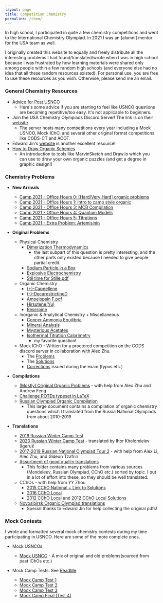 ```yaml
---
layout: page
title: Competition Chemistry
permalink: /chem/
---
```


In high school, I participated in quite a few chemistry competitions and went to the International Chemistry Olympiad. In 2021 I was an [alumni] mentor for the USA team as well.

I originally created this website to equally and freely distribute all the interesting problems I had found/translated/wrote when I was in high school because I was frustrated by how learning materials were shared only among people within a few random high schools (and everyone else had no idea that all these random resources existed). For personal use, you are free to use these resources as you wish. Otherwise, please send me an email.



### General Chemistry Resources

* [Advice for Post USNCO](https://docs.google.com/document/d/1eyZQdbKZoldMeD61Rrr7Q3HNwMUTs0XutyiODsY_zZk/edit?usp=sharing)
  * Here's some advice if you are starting to feel like USNCO questions are becoming repetitive/too easy. It's not applicable to beginners.
* Join the USA Chemistry Olympiads Discord Server! The link is on their [website](https://chem.isodn.org/).
  * The server hosts many competitions every year including a Mock USNCO, Mock IChO, and several other original format competitions like CODS-CT and ACOT.
* Edward Jin's [website](http://www.mit.edu/~ehjin/chem.html) is another excellent resource!
* [How to Draw Organic Schemes](https://docs.google.com/document/d/1WoBLcxdby1i8O45ySHayvTTnIZUQPakcO_SS6lY9Em4/edit)
  * An introduction to tools like MarvinSketch and Draw.io which you can use to draw your own organic puzzles (and get a degree in graphic design!)

### Chemistry Problems

* **New Arrivals**
    * [Camp 2021 - Office Hours 0: [Hard/Very Hard] organic problems](https://drive.google.com/file/d/1Yr7Xi_8xkBrbN4MQEztnjFsesEJ9PTWC/view?usp=sharing)
    * [Camp 2021 - Office Hours 1: Intro to camp style organic](https://drive.google.com/file/d/1I7OetpBCYGDnGKH9jLzZneXgVMO5vxcE/view?usp=sharing)
    * [Camp 2021 - Office Hours 3: MCB Compilation](https://drive.google.com/file/d/16OIgIgvYUu538p_iMYOsRvwENsDg8-Ka/view?usp=sharing)
    * [Camp 2021 - Office Hours 4: Quantum Models](https://drive.google.com/file/d/1iKD8z1ffSdCrCa9jOlBsFZeiZmO0unxN/view?usp=sharing)
    * [Camp 2021 - Office Hours 5: Titrations](https://drive.google.com/file/d/16OIgIgvYUu538p_iMYOsRvwENsDg8-Ka/view?usp=sharing)
    * [Camp 2021 - Extra Problem: Artemisinin](https://drive.google.com/file/d/1tx-WZqPc7mwFKy5ov2lOAn14fcGwBWjl/view?usp=sharing)


* **Original Problems**
  * Physical Chemistry
    * [Dimerization Thermodynamics](https://drive.google.com/file/d/1OrAh0DmSoklIfDJT764LoONkqm91RWuS/view?usp=sharing)
        * the last subpart of this question is pretty interesting, and the other parts only existed because I needed to give people partial credit.
    * [Sodium Particle in a Box](https://drive.google.com/file/d/1VQgH06H6b7cHlnJT4mMfPdGUxPu8zY1L/view?usp=sharing)
    * [Explosive Electrochemistry](https://drive.google.com/file/d/1OxP8uqWd8JpdxAMqk3YQjHXeSu4l2h49/view?usp=sharing)
    * [Stil time for Stille.pdf](https://drive.google.com/file/d/1MF6IWQUtmKB37aLAam_oaX967e249KSK/view?usp=sharing)
  * Organic Chemistry
    * [(+)-Capnellene]([/files/(+)-Capnellene.pdf](https://drive.google.com/file/d/13SmtpZruttzPdL-yQ0pEM42UTeF1tuxp/view?usp=sharing))
    * [(-)-DecarestrictineD](https://drive.google.com/file/d/1OOvhSQhxxR7fTMhyzFbyaUebnuzH1PT9/view?usp=sharing)
    * [Ampelopsin F.pdf](https://drive.google.com/file/d/1l7Eq3yeVvYDiv71oIQSIRBWYPVIEL3-d/view?usp=sharing)
    * [Hirsutene(Yu)](https://drive.google.com/file/d/1R1z2sTXaV7R00uGc0p_JhYzZCSMj7li8/view?usp=sharing)
    * [Reserpine](https://drive.google.com/file/d/1uFIWdCs4ICFZj_uxHWZY4Qdjg20wKW7s/view?usp=sharing)
  * Inorganic & Analytical Chemistry + Miscellaneous
    * [Copper Ammonia Equilibria](https://drive.google.com/file/d/1LBj-AT5NfseqMQ_FzyQq161TeYsFMgnc/view?usp=sharing)
    * [Mineral Analysis](https://drive.google.com/file/d/1Gy1x6Nw-dR_baLKZF8ftobjyAE11MRSA/view?usp=sharing)
    * [Mysterious Acetates](https://drive.google.com/file/d/1hwS49vrIExAWCvvo9PctjRVnHggzsLxx/view?usp=sharing)
    * [Isothermal Titration Calorimetry](https://drive.google.com/file/d/1oKKhoJqKOb9bMqgbABiYarAQsuIeIddv/view?usp=sharing)
        * my favorite question!
  * Mock IChO - Written for a proctored competition on the CODS discord server in collaboration with Alec Zhu.
    * The [Problems](https://drive.google.com/file/d/1_nakIH4fkfkt-AzsPY5Af9EqeFc1z7zG/view?usp=sharing)
    * The [Solutions](https://drive.google.com/file/d/1-IdW8NLRNnkEfthNdYwH3N7jjo5kEspt/view?usp=sharing)
    * [Corrections](https://drive.google.com/file/d/1s0tkXpVHyoUrGIx7JAkmz1VPOMABMCgX/view?usp=sharing) issued during the exam (typos etc.)

* **Compilations**
  * [(Mostly) Original Organic Problems](https://drive.google.com/file/d/1i0b7lhwEZf6LbQX5kJPas4BS5uXlngcW/view?usp=sharing) - with help from Alec Zhu and Andrew Feng
  * [Challenge POTDs typeset in LaTeX](https://drive.google.com/file/d/12DlvOF1fdBaFGUttwtwRV3EYR4jqJktm/view?usp=sharing)
  * [Russian Olympiad Organic Compilation](https://drive.google.com/file/d/1spv7f3hnhCo2Gob7ClSQC58cVKlEWq_-/view?usp=sharing)
    * This large document contains a compilation of organic chemistry questions which I translated from the Russia National Olympiads from about 2010-2019

* **Translations**
  * [2019 Russian Winter Camp Test](https://drive.google.com/file/d/1ia6xnASpTUFHC6wqANTFS6iIg_Y2cwf_/view?usp=sharing)
  * [2020 Russian Winter Camp Test](https://drive.google.com/file/d/1HCZnHi-G0CtTNTjMJNZHe9vSyP0ZV826/view?usp=sharing) - translated by Ihor Kholomieiev (Igeru)!
  * [2017-2019 Russian National Olympiad Tour 2](https://drive.google.com/drive/folders/1m_gS75l_eohVMKWmM1wzutDnI7aYuX2B) - with help from Alex Li, Alec Zhu, and Gideon Tzafriri
  * [Assortment of good quality translations](https://drive.google.com/drive/folders/15i8HHT12_VYsK2e4_kvMNU3Dt8dwhsYV)
    * This folder contains many problems from various sources (Mendeleev, Russian Olympiad, CChO etc.) sorted by topic. I put in a lot of effort into these, so they should be well translated.
  * CChOs - with help from YY Zhou
    * [2015 CChO National + Link to Solutions](https://drive.google.com/file/d/1z89bNSUyjtc1pxHGxgnt1u-GO95aLzyF/view?usp=sharing)
    * [2016 CChO Local](https://drive.google.com/file/d/1224rp56iwuXaZLex_JfbyC6AnbwRTPkY/view?usp=sharing)
    * [2012 CChO Local](https://drive.google.com/file/d/1Uoz3MD75qu6Aei4FBoVjBlTAfTCqZify/view?usp=sharing) and [2012 CChO Local Solutions](https://drive.google.com/file/d/1TFmI5How_cuR2un_IXSVzObulmUbKemh/view?usp=sharing)
  * [Novosibirsk Organic Olympiad translations](https://drive.google.com/drive/u/0/folders/1gqo6E7eh8q-edTnagUzjqr5Gdsw831XL)
    * Special thanks to Edward Jin for help collecting the original pdfs!

### Mock Contests

I wrote and formatted several mock chemistry contests during my time participating in USNCO. Here are some of the more complete ones.

* Mock USNCOs
  * [Mock USNCO](https://drive.google.com/file/d/13oeivI4ud7_hekVkSvKu5h16I3St5DhF/view?usp=sharing) - A mix of original and old problems(sourced from past IChOs etc.)

* Mock Camp Tests: See [ReadMe](https://docs.google.com/document/d/1hV-thZ-qkU33DEkqGt-le5SVOTgkNRfHpgEjkTeNHyY/edit?usp=sharing)
  * [Mock Camp Test 1](https://drive.google.com/file/d/106ifPAJ7EynMq9Jko5JLGYhru9bfy0W5/view?usp=sharing)
  * [Mock Camp Test 2](https://drive.google.com/file/d/1O0j0UbT0ctdlJyUJByeG5VLAVlakhZ9K/view?usp=sharing)
  * [Mock Camp Test 3](https://drive.google.com/file/d/1T-8RX1E2Qoaad7c02brc3pymJ9Hqc8C4/view?usp=sharing)
  * [Mock Camp Final (Test 4)](https://drive.google.com/file/d/1znfuOcm1KmWgujTKXXOGAXC8KJrWZDXl/view?usp=sharing)
